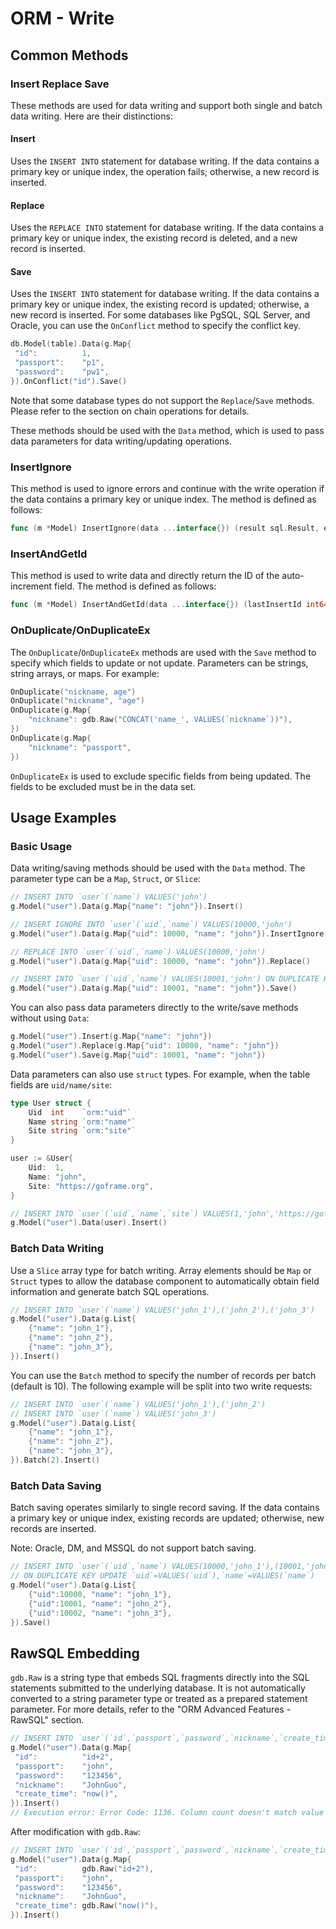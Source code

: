 # ORM - Write

## Common Methods

### Insert Replace Save

These methods are used for data writing and support both single and batch data writing. Here are their distinctions:

#### Insert

Uses the `INSERT INTO` statement for database writing. If the data contains a primary key or unique index, the operation fails; otherwise, a new record is inserted.

#### Replace

Uses the `REPLACE INTO` statement for database writing. If the data contains a primary key or unique index, the existing record is deleted, and a new record is inserted.

#### Save

Uses the `INSERT INTO` statement for database writing. If the data contains a primary key or unique index, the existing record is updated; otherwise, a new record is inserted. For some databases like PgSQL, SQL Server, and Oracle, you can use the `OnConflict` method to specify the conflict key.

```go
db.Model(table).Data(g.Map{
 "id":          1,
 "passport":    "p1",
 "password":    "pw1",
}).OnConflict("id").Save()
```

Note that some database types do not support the `Replace`/`Save` methods. Please refer to the section on chain operations for details.

These methods should be used with the `Data` method, which is used to pass data parameters for data writing/updating operations.

### InsertIgnore

This method is used to ignore errors and continue with the write operation if the data contains a primary key or unique index. The method is defined as follows:

```go
func (m *Model) InsertIgnore(data ...interface{}) (result sql.Result, err error)
```

### InsertAndGetId

This method is used to write data and directly return the ID of the auto-increment field. The method is defined as follows:

```go
func (m *Model) InsertAndGetId(data ...interface{}) (lastInsertId int64, err error)
```

### OnDuplicate/OnDuplicateEx

The `OnDuplicate`/`OnDuplicateEx` methods are used with the `Save` method to specify which fields to update or not update. Parameters can be strings, string arrays, or maps. For example:

```go
OnDuplicate("nickname, age")
OnDuplicate("nickname", "age")
OnDuplicate(g.Map{
    "nickname": gdb.Raw("CONCAT('name_', VALUES(`nickname`))"),
})
OnDuplicate(g.Map{
    "nickname": "passport",
})
```

`OnDuplicateEx` is used to exclude specific fields from being updated. The fields to be excluded must be in the data set.

## Usage Examples

### Basic Usage

Data writing/saving methods should be used with the `Data` method. The parameter type can be a `Map`, `Struct`, or `Slice`:

```go
// INSERT INTO `user`(`name`) VALUES('john')
g.Model("user").Data(g.Map{"name": "john"}).Insert()

// INSERT IGNORE INTO `user`(`uid`,`name`) VALUES(10000,'john')
g.Model("user").Data(g.Map{"uid": 10000, "name": "john"}).InsertIgnore()

// REPLACE INTO `user`(`uid`,`name`) VALUES(10000,'john')
g.Model("user").Data(g.Map{"uid": 10000, "name": "john"}).Replace()

// INSERT INTO `user`(`uid`,`name`) VALUES(10001,'john') ON DUPLICATE KEY UPDATE `uid`=VALUES(`uid`),`name`=VALUES(`name`)
g.Model("user").Data(g.Map{"uid": 10001, "name": "john"}).Save()
```

You can also pass data parameters directly to the write/save methods without using `Data`:

```go
g.Model("user").Insert(g.Map{"name": "john"})
g.Model("user").Replace(g.Map{"uid": 10000, "name": "john"})
g.Model("user").Save(g.Map{"uid": 10001, "name": "john"})
```

Data parameters can also use `struct` types. For example, when the table fields are `uid/name/site`:

```go
type User struct {
    Uid  int    `orm:"uid"`
    Name string `orm:"name"`
    Site string `orm:"site"`
}

user := &User{
    Uid:  1,
    Name: "john",
    Site: "https://goframe.org",
}

// INSERT INTO `user`(`uid`,`name`,`site`) VALUES(1,'john','https://goframe.org')
g.Model("user").Data(user).Insert()
```

### Batch Data Writing

Use a `Slice` array type for batch writing. Array elements should be `Map` or `Struct` types to allow the database component to automatically obtain field information and generate batch SQL operations.

```go
// INSERT INTO `user`(`name`) VALUES('john_1'),('john_2'),('john_3')
g.Model("user").Data(g.List{
    {"name": "john_1"},
    {"name": "john_2"},
    {"name": "john_3"},
}).Insert()
```

You can use the `Batch` method to specify the number of records per batch (default is 10). The following example will be split into two write requests:

```go
// INSERT INTO `user`(`name`) VALUES('john_1'),('john_2')
// INSERT INTO `user`(`name`) VALUES('john_3')
g.Model("user").Data(g.List{
    {"name": "john_1"},
    {"name": "john_2"},
    {"name": "john_3"},
}).Batch(2).Insert()
```

### Batch Data Saving

Batch saving operates similarly to single record saving. If the data contains a primary key or unique index, existing records are updated; otherwise, new records are inserted.

Note: Oracle, DM, and MSSQL do not support batch saving.

```go
// INSERT INTO `user`(`uid`,`name`) VALUES(10000,'john_1'),(10001,'john_2'),(10002,'john_3')
// ON DUPLICATE KEY UPDATE `uid`=VALUES(`uid`),`name`=VALUES(`name`)
g.Model("user").Data(g.List{
    {"uid":10000, "name": "john_1"},
    {"uid":10001, "name": "john_2"},
    {"uid":10002, "name": "john_3"},
}).Save()
```

## RawSQL Embedding

`gdb.Raw` is a string type that embeds SQL fragments directly into the SQL statements submitted to the underlying database. It is not automatically converted to a string parameter type or treated as a prepared statement parameter. For more details, refer to the "ORM Advanced Features - RawSQL" section.

```go
// INSERT INTO `user`(`id`,`passport`,`password`,`nickname`,`create_time`) VALUES('id+2','john','123456','now()')
g.Model("user").Data(g.Map{
 "id":          "id+2",
 "passport":    "john",
 "password":    "123456",
 "nickname":    "JohnGuo",
 "create_time": "now()",
}).Insert()
// Execution error: Error Code: 1136. Column count doesn't match value count at row 1
```

After modification with `gdb.Raw`:

```go
// INSERT INTO `user`(`id`,`passport`,`password`,`nickname`,`create_time`) VALUES(id+2,'john','123456',now())
g.Model("user").Data(g.Map{
 "id":          gdb.Raw("id+2"),
 "passport":    "john",
 "password":    "123456",
 "nickname":    "JohnGuo",
 "create_time": gdb.Raw("now()"),
}).Insert()
```
